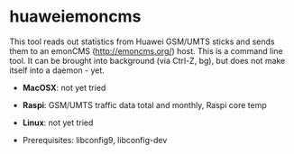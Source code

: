 huaweiemoncms
========
This tool reads out statistics from Huawei GSM/UMTS sticks and sends them to an emonCMS (http://emoncms.org/) host.
This is a command line tool. 
It can be brought into background (via Ctrl-Z, bg), but does not make itself into a daemon - yet.

* **MacOSX**: not yet tried
* **Raspi**: GSM/UMTS traffic data total and monthly, Raspi core temp
* **Linux**: not yet tried

* Prerequisites: libconfig9, libconfig-dev
